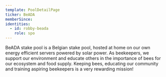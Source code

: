 ```yaml
---
template: PoolDetailPage
ticker: BeADA
memberSince: 
identities:
  - id: robby-beada
    role: spo
---
```


BeADA stake pool is a Belgian stake pool, hosted at home on our own energy efficient servers powered by solar power.
As beekeepers, we support our environment and educate others in the importance of bees for our ecosystem and food supply.
Keeping bees, educating our community and training aspiring beekeepers is a very rewarding mission!
